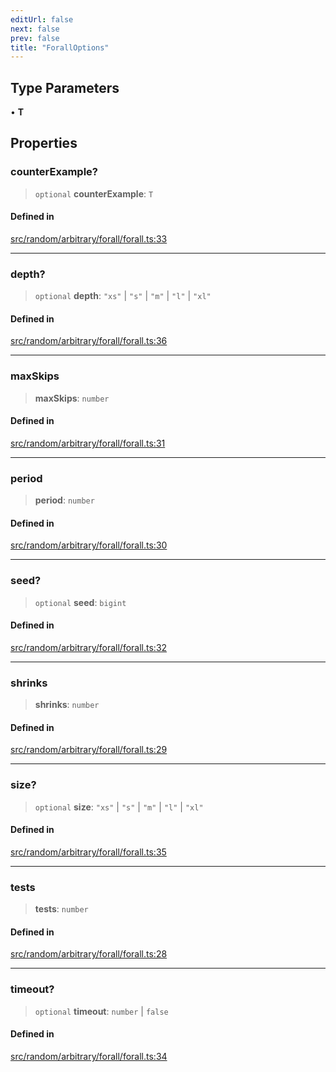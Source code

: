 ```yaml
---
editUrl: false
next: false
prev: false
title: "ForallOptions"
---
```


## Type Parameters

• **T**

## Properties

### counterExample?

> `optional` **counterExample**: `T`

#### Defined in

[src/random/arbitrary/forall/forall.ts:33](https://github.com/skyleague/axioms/blob/75fb1c5c977f1940e84e5cdcef2be336d1fd81da/src/random/arbitrary/forall/forall.ts#L33)

***

### depth?

> `optional` **depth**: `"xs"` \| `"s"` \| `"m"` \| `"l"` \| `"xl"`

#### Defined in

[src/random/arbitrary/forall/forall.ts:36](https://github.com/skyleague/axioms/blob/75fb1c5c977f1940e84e5cdcef2be336d1fd81da/src/random/arbitrary/forall/forall.ts#L36)

***

### maxSkips

> **maxSkips**: `number`

#### Defined in

[src/random/arbitrary/forall/forall.ts:31](https://github.com/skyleague/axioms/blob/75fb1c5c977f1940e84e5cdcef2be336d1fd81da/src/random/arbitrary/forall/forall.ts#L31)

***

### period

> **period**: `number`

#### Defined in

[src/random/arbitrary/forall/forall.ts:30](https://github.com/skyleague/axioms/blob/75fb1c5c977f1940e84e5cdcef2be336d1fd81da/src/random/arbitrary/forall/forall.ts#L30)

***

### seed?

> `optional` **seed**: `bigint`

#### Defined in

[src/random/arbitrary/forall/forall.ts:32](https://github.com/skyleague/axioms/blob/75fb1c5c977f1940e84e5cdcef2be336d1fd81da/src/random/arbitrary/forall/forall.ts#L32)

***

### shrinks

> **shrinks**: `number`

#### Defined in

[src/random/arbitrary/forall/forall.ts:29](https://github.com/skyleague/axioms/blob/75fb1c5c977f1940e84e5cdcef2be336d1fd81da/src/random/arbitrary/forall/forall.ts#L29)

***

### size?

> `optional` **size**: `"xs"` \| `"s"` \| `"m"` \| `"l"` \| `"xl"`

#### Defined in

[src/random/arbitrary/forall/forall.ts:35](https://github.com/skyleague/axioms/blob/75fb1c5c977f1940e84e5cdcef2be336d1fd81da/src/random/arbitrary/forall/forall.ts#L35)

***

### tests

> **tests**: `number`

#### Defined in

[src/random/arbitrary/forall/forall.ts:28](https://github.com/skyleague/axioms/blob/75fb1c5c977f1940e84e5cdcef2be336d1fd81da/src/random/arbitrary/forall/forall.ts#L28)

***

### timeout?

> `optional` **timeout**: `number` \| `false`

#### Defined in

[src/random/arbitrary/forall/forall.ts:34](https://github.com/skyleague/axioms/blob/75fb1c5c977f1940e84e5cdcef2be336d1fd81da/src/random/arbitrary/forall/forall.ts#L34)
